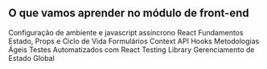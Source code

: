 ## O que vamos aprender no módulo de front-end
Configuração de ambiente e javascript assíncrono
React
Fundamentos
Estado, Props e Ciclo de Vida
Formulários
Context API
Hooks
Metodologias Ágeis
Testes Automatizados com React Testing Library
Gerenciamento de Estado Global